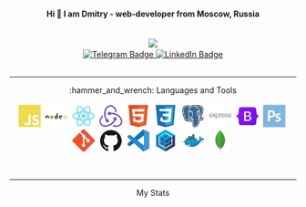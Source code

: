 <div id="header" align="center">
<h4>Hi 👋 I am Dmitry - web-developer from Moscow, Russia</h4>
<br>
  <img src="https://media.giphy.com/media/Yx5ns1mSPBle0/giphy.gif" width="300"/>
  
  <div id="badges">
  <a href="https://t.me/demyanoff1337">
    <img src="https://img.shields.io/badge/Telegram-blue?logo=telegram&style=for-the-badge" alt="Telegram Badge" width="148"/>
  </a>
  <a href="https://github.com/demyanoff1337">
    <img src="https://img.shields.io/badge/LinkedIn-blue?logo=linkedin&style=for-the-badge" alt="LinkedIn Badge" width="148"/>
  </a>
  
  <div><img src="https://komarev.com/ghpvc/?username=your-github-demyanoff1337&style=flat-square&color=blue" alt=""/></div>

</div>

<hr>
:hammer_and_wrench: Languages and Tools
<div>
<br>
<img src="https://github.com/devicons/devicon/blob/master/icons/javascript/javascript-plain.svg" title="JavaScript" alt="JavaScript" width="40" height="40"/>&nbsp;
<img src="https://github.com/devicons/devicon/blob/master/icons/nodejs/nodejs-original-wordmark.svg" title="NodeJS" alt="NodeJS" width="40" height="40"/>&nbsp;
<img src="https://github.com/devicons/devicon/blob/master/icons/react/react-original.svg" title="React" alt="React width="40" height="40"/>&nbsp;
<img src="https://github.com/devicons/devicon/blob/master/icons/redux/redux-original.svg" title="Redux" alt="Redux" width="40" height="40"/>&nbsp;
<img src="https://github.com/devicons/devicon/blob/master/icons/html5/html5-original.svg" title="HTML" alt="HTML" width="40" height="40"/>&nbsp;
<img src="https://github.com/devicons/devicon/blob/master/icons/css3/css3-original.svg" title="CSS" alt="CSS" width="40" height="40"/>&nbsp;
<img src="https://github.com/devicons/devicon/blob/master/icons/postgresql/postgresql-original.svg" title="PostgreSQL" alt="PostgreSQL" width="40" height="40"/>&nbsp;
<img src="https://github.com/devicons/devicon/blob/master/icons/express/express-original-wordmark.svg" title="Express" alt="Express" width="40" height="40"/>&nbsp;
<img src="https://github.com/devicons/devicon/blob/master/icons/bootstrap/bootstrap-original.svg" title="Bootstrap" alt="Bootstrap" width="40" height="40"/>&nbsp;
<img src="https://github.com/devicons/devicon/blob/master/icons/photoshop/photoshop-plain.svg" title="PS" alt="PS" width="40" height="40"/>&nbsp;
<img src="https://github.com/devicons/devicon/blob/master/icons/git/git-original.svg" title="Git" alt="Git" width="40" height="40"/>&nbsp;
<img src="https://github.com/devicons/devicon/blob/master/icons/github/github-original.svg" title="GitHub" alt="GitHub" width="40" height="40"/>&nbsp;
<img src="https://github.com/devicons/devicon/blob/master/icons/vscode/vscode-original.svg" title="VSCode" alt="VSCode" width="40" height="40"/>&nbsp;
<img src="https://github.com/devicons/devicon/blob/master/icons/sequelize/sequelize-original.svg" title="Sequelize" alt="Sequelize" width="40" height="40"/>&nbsp;
<img src="https://github.com/devicons/devicon/blob/master/icons/docker/docker-original.svg" title="Docker" alt="Docker" width="40" height="40"/>&nbsp;
<img src="https://github.com/devicons/devicon/blob/master/icons/mongodb/mongodb-original.svg" title="MongoDB" alt="MongoDB" width="40" height="40"/>&nbsp;
</div>


<br><hr>
My Stats
<br><br>

<div>
<img src="https://github-readme-streak-stats.herokuapp.com/?user=demyanoff1337&theme=dark&background=000000" alt=""/><br><br>
<img src="https://github-readme-stats.vercel.app/api/top-langs/?username=demyanoff1337&layout=compact&theme=vision-friendly-dark" alt=""/><br><br>
<img src="https://www.codewars.com/users/demyanoff1337/badges/large" alt=""/>
</div>
</div>
